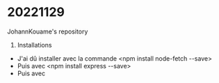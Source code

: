 # 20221129
JohannKouame's repository
1. Installations
* J'ai dû installer <node-fetch> avec la commande <npm install node-fetch --save>
* Puis <express> avec <npm install express --save>
* Puis <openweather-api-node> avec <npm i openweather-api-node>